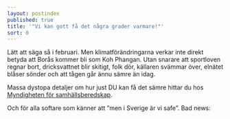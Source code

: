 ```yaml
---
layout: postindex
published: true
title: '"Vi kan gott få det några grader varmare!"'
sort: 0
---
```


Lätt att säga så i februari. Men klimatförändringarna verkar inte direkt betyda att Borås kommer bli som Koh Phangan. Utan snarare att sportloven regnar bort, dricksvattnet blir skitigt, folk dör, källaren svämmar över, elnätet blåser sönder och att tågen går ännu sämre än idag.

Massa dystopa detaljer om hur just DU kan få det sämre hittar du hos [Myndigheten för samhällsberedskap](https://www.msb.se/sv/Kunskapsbank/Forskningsresultat/Naturolyckor/ "MSB - Klimatanpassning och naturolyckor").

Och för alla softare som känner att ”men i Sverige är vi safe”. Bad news:
